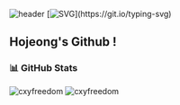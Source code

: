 ![header](https://capsule-render.vercel.app/api?type=waving&color=6994CDEE&text=&animation=twinkling&height=80)
[![SVG](https://readme-typing-svg.demolab.com?font=Alkatra&weight=500&size=45&duration=3500&pause=3&color=3f70af&center=false&vCenter=false&multiline=true&repeat=true&width=1000&height=100&lines=Welcome+to+Hojeong's+GitHub!)](https://git.io/typing-svg)

## Hojeong's Github !

### 📊 GitHub Stats
<p><img src="https://github-readme-stats.vercel.app/api?username=hjung43&show_icons=true&hide_title=true&hide_border=true&theme=dracula&hide_border=false&include_all_commits=false&count_private=false" alt="cxyfreedom" /> <img src="https://github-readme-stats.vercel.app/api/top-langs/?username=hjung43&theme=dracula&hide_border=false&include_all_commits=false&count_private=false&layout=compact" alt="cxyfreedom" /></p>
